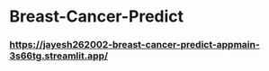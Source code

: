 # Breast-Cancer-Predict
### https://jayesh262002-breast-cancer-predict-appmain-3s66tg.streamlit.app/
